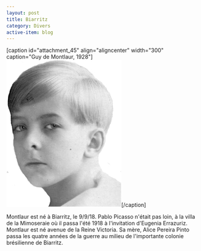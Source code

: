 ```yaml
---
layout: post
title: Biarritz
category: Divers
active-item: blog 
---
```


<p style="text-align: center;"></p>


[caption id="attachment_45" align="aligncenter" width="300" caption="Guy de Montlaur, 1928"]<a href="/photos/wordpress/gdm-1928.jpg"><img class="size-full wp-image-45" title="gdm 1928" src="/photos/wordpress/gdm-1928.jpg" alt="" width="300" height="385" /></a>[/caption]

Montlaur est né à Biarritz, le 9/9/18.
Pablo Picasso n'était pas loin, à la villa de la Mimoseraie où il passa l'été 1918 à l'invitation d'Eugenia Errazuriz.
Montlaur est né avenue de la Reine Victoria. Sa mère, Alice Pereira Pinto passa les quatre années de la guerre au milieu de l'importante colonie brésilienne de Biarritz.
